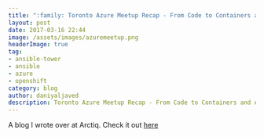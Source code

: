 ```yaml
---
title: ":family: Toronto Azure Meetup Recap - From Code to Containers and Automated Pipelines on Azure"
layout: post
date: 2017-03-16 22:44
image: /assets/images/azuremeetup.png
headerImage: true
tag:
- ansible-tower
- ansible
- azure
- openshift
category: blog
author: daniyaljaved
description: Toronto Azure Meetup Recap - From Code to Containers and Automated Pipelines on Azure
---
```


A blog I wrote over at Arctiq. Check it out <a href="https://www.arctiq.ca/our-blog/2017/4/17/azure-meetup-recap/">here</a>
